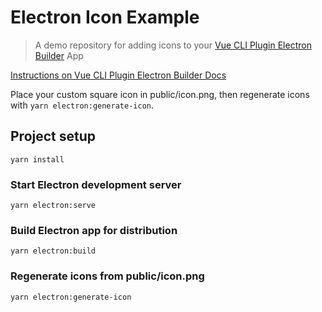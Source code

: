 # Electron Icon Example

> A demo repository for adding icons to your [Vue CLI Plugin Electron Builder](https://nklayman.github.io/vue-cli-plugin-electron-builder/) App

[Instructions on Vue CLI Plugin Electron Builder Docs](https://nklayman.github.io/vue-cli-plugin-electron-builder/guide/recipes.html#icons)

Place your custom square icon in public/icon.png, then regenerate icons with `yarn electron:generate-icon`.

## Project setup

```
yarn install
```

### Start Electron development server

```
yarn electron:serve
```

### Build Electron app for distribution

```
yarn electron:build
```

### Regenerate icons from public/icon.png

```
yarn electron:generate-icon
```
